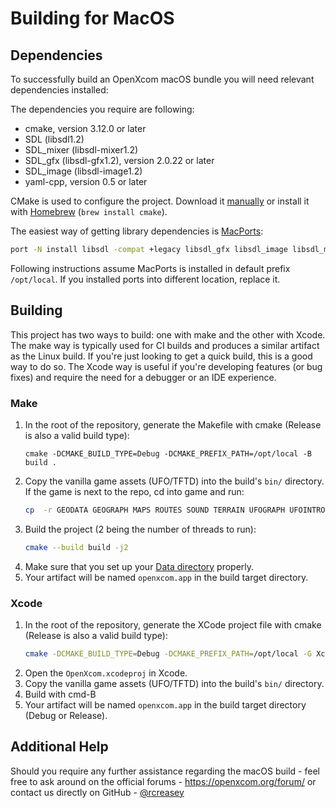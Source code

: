 # Building for MacOS

## Dependencies

To successfully build an OpenXcom macOS bundle you will need relevant dependencies installed:

The dependencies you require are following:
- cmake, version 3.12.0 or later
- SDL (libsdl1.2)
- SDL_mixer (libsdl-mixer1.2)
- SDL_gfx (libsdl-gfx1.2), version 2.0.22 or later
- SDL_image (libsdl-image1.2)
- yaml-cpp, version 0.5 or later

CMake is used to configure the project. Download it [manually](https://cmake.org/download/) or install it with [Homebrew](https://brew.sh) (`brew install cmake`).

The easiest way of getting library dependencies is [MacPorts](https://www.macports.org/):
```sh
port -N install libsdl -compat +legacy libsdl_gfx libsdl_image libsdl_mixer yaml-cpp
```

Following instructions assume MacPorts is installed in default prefix `/opt/local`. If you installed ports into different location, replace it.

## Building
This project has two ways to build: one with make and the other with Xcode.  The make way is typically used for CI builds and produces a similar artifact as the Linux build.  If you're just looking to get a quick build, this is a good way to do so.  The Xcode way is useful if you're developing features (or bug fixes) and require the need for a debugger or an IDE experience.

### Make
1. In the root of the repository, generate the Makefile with cmake (Release is also a valid build type):
    ```
    cmake -DCMAKE_BUILD_TYPE=Debug -DCMAKE_PREFIX_PATH=/opt/local -B build .
    ```
1. Copy the vanilla game assets (UFO/TFTD) into the build's `bin/` directory. If the game is next to the repo, cd into game and run:
    ```sh
    cp  -r GEODATA GEOGRAPH MAPS ROUTES SOUND TERRAIN UFOGRAPH UFOINTRO* UNITS ../OpenXcom/bin/UFO/
    ```
1. Build the project (2 being the number of threads to run):
    ```sh
    cmake --build build -j2
    ```
1. Make sure that you set up your [Data directory](https://github.com/OpenXcom/OpenXcom#directory-locations) properly.
1. Your artifact will be named `openxcom.app` in the build target directory.


### Xcode
1. In the root of the repository, generate the XCode project file with cmake (Release is also a valid build type):
    ```sh
    cmake -DCMAKE_BUILD_TYPE=Debug -DCMAKE_PREFIX_PATH=/opt/local -G Xcode -B build .
    ```
1. Open the `OpenXcom.xcodeproj` in Xcode.
1. Copy the vanilla game assets (UFO/TFTD) into the build's `bin/` directory.
1. Build with cmd-B
1. Your artifact will be named `openxcom.app` in the build target directory (Debug or Release).

## Additional Help
Should you require any further assistance regarding the macOS build - feel free to ask around on the official forums - https://openxcom.org/forum/ or contact us directly on GitHub - [@rcreasey](http://github.com/rcreasey)
